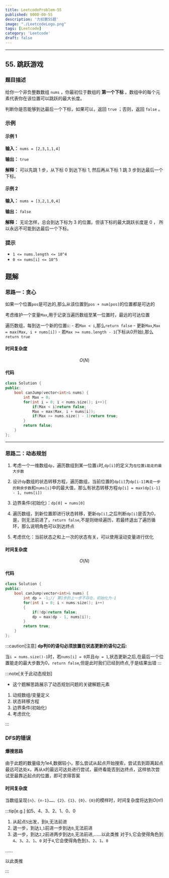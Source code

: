 ```yaml
---
title: LeetcodeProblem-55
published: 0000-00-55
description: '力扣第55题'
image: "./LeetcodeLogo.png"
tags: [Leetcode]
category: 'Leetcode'
draft: false 
---
```


---

## 55. 跳跃游戏

### 题目描述

给你一个非负整数数组 `nums` ，你最初位于数组的 **第一个下标** 。数组中的每个元素代表你在该位置可以跳跃的最大长度。

判断你是否能够到达最后一个下标，如果可以，返回 `true` ；否则，返回 `false` 。

### 示例

#### 示例 1

**输入：** `nums = [2,3,1,1,4]`

**输出：** `true`

**解释：** 可以先跳 1 步，从下标 0 到达下标 1, 然后再从下标 1 跳 3 步到达最后一个下标。

#### 示例 2

**输入：** `nums = [3,2,1,0,4]`

**输出：** `false`

**解释：** 无论怎样，总会到达下标为 3 的位置。但该下标的最大跳跃长度是 0 ， 所以永远不可能到达最后一个下标。

### 提示

- `1 <= nums.length <= 10^4`
- `0 <= nums[i] <= 10^5`

## 题解

### 思路一：贪心

如果一个位置`pos`是可达的,那么从该位置到`pos + num[pos]`的位置都是可达的

考虑维护一个变量`Max`,用于记录当遍历数组至某一位置时，最远的可达位置

遍历数组，每到达一个新的位置`i`:
    - 若`Max < i`,那么`return false`
    - 更新`Max`,`Max = max(Max, i + nums[i])`
    - 若`Max >= nums.length - 1`(下标从0开始),那么`return true`

#### 时间复杂度

$$O(N)$$

#### 代码

```cpp
class Solution {
public:
    bool canJump(vector<int>& nums) {
        int Max = 0;
        for(int i = 0; i < nums.size(); i++){
            if(Max < i)return false;
            Max = max(Max, i + nums[i]);
            if(Max >= nums.size() - 1)return true;
        }
        return false;
    }
};
```

---

### 思路二：动态规划

1. 考虑一个一维数组`dp`，遍历数组到某一位置`i`时,`dp[i]`的定义为`在位置i能走的最大步数`

2. 设计`dp`数组的状态转移方程，遍历数组，当前位置的`dp[i]`为`dp[i-1]再走一步的剩余步数`和`nums[i]`中的最大值，那么有状态转移方程`dp[i] = max(dp[i-1] - 1, nums[i])`

3. 边界条件(初始化)：`dp[0] = nums[0]`

4. 遍历数组，到新位置即进行状态转移，更新`dp[i]`,之后判断`dp[i]`是否为0，是，则无法前进了，`return false`,不是则继续遍历，若最终退出了遍历循环，那么说明角色可以到达终点

5. 考虑优化：当前状态之和上一次的状态有关，可以使用滚动变量进行优化

#### 时间复杂度

$$O(N)$$

#### 代码

```cpp
class Solution {
public:
    bool canJump(vector<int>& nums) {
        int dp = -1;// 第1步的上一步不存在，初始化为-1
        for(int i = 0; i < nums.size(); i++)
        {
            if(!dp)return false;
            dp = max(dp - 1, nums[i]); 
        }
        return true;
    }
};
```

:::caution[注意]
**dp判0的语句必须放置在状态更新的语句之后:**

当`i = nums.size()-1`时，若`nums[i] = 0`并且`dp = 1`,状态更新之后,在最后一个位置能走的最大步数为0，`return false`,但是此时我们已经到终点,于是结果出错
:::

:::note[关于此动态规划]
- 这个题解思路展示了动态规划问题的关键解题元素

1. 动规数组/变量定义
2. 状态转移方程
3. 边界条件(初始化)
4. 考虑优化

:::

### DFS的错误

#### 爆搜思路

由于此题的数量级为1e4,数据较小，那么尝试从起点开始搜索，尝试去到距离起点最远可达处x，再从x的最远可达处进行尝试，最终看能否到达终点，这样依次尝试至最靠近起点的位置，即可求得答案

#### 时间复杂度

当数组呈现`{n}、{n-1}……、{2}、{1}、{0}、{0}`的模样时，时间复杂度将达到$O(n!)$

:::tip[e.g.]
如5、4、3、2、1、0、0

1. 从起点`5`出发，到`0`,无法前进
2. 退一步，到达`1`,`1`前进一步到达`0`,无法前进
3. 退一步，到达`2`,`2`前进两步到达`0`,无法前进,……以此类推
对于`5`,它会使得角色到`4`、`3`、`2`、`1`、`0`
对于`4`,它会使得角色到`3`、`2`、`1`、`0`

……

以此类推

:::
